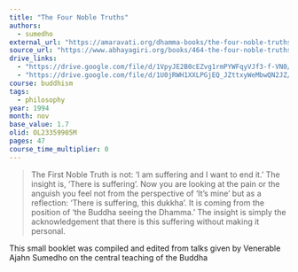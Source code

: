 ```yaml
---
title: "The Four Noble Truths"
authors:
  - sumedho
external_url: "https://amaravati.org/dhamma-books/the-four-noble-truths/"
source_url: "https://www.abhayagiri.org/books/464-the-four-noble-truths"
drive_links:
  - "https://drive.google.com/file/d/1VpyJE2B0cEZvg1rmPYWFqyVJf3-f-VN0/view?usp=drivesdk"
  - "https://drive.google.com/file/d/1U0jRWH1XXLPGjEQ_JZttxyWeMbwQN2JZ/view?usp=drivesdk"
course: buddhism
tags:
  - philosophy
year: 1994
month: nov
base_value: 1.7
olid: OL23359905M
pages: 47
course_time_multiplier: 0
---
```


> The First Noble Truth is not: ‘I am suffering and I want to end it.’ The insight is, ‘There is suffering’. Now you are looking at the pain or the anguish you feel not from the perspective of ‘It’s mine’ but as a reflection: ‘There is suffering, this dukkha’. It is coming from the position of ‘the Buddha seeing the Dhamma.’ The insight is simply the acknowledgement that there is this suffering without making it personal.

This small booklet was compiled and edited from talks given by Venerable Ajahn Sumedho on the central teaching of the Buddha
